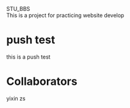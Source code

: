 STU_BBS   
This is a project for practicing website develop

# push test 
this is a push test

# Collaborators 
yixin
zs	   
